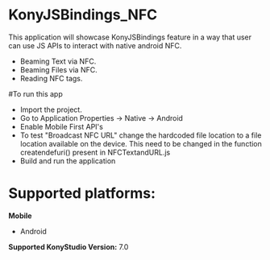 # KonyJSBindings_NFC
This application will showcase KonyJSBindings feature in a way that user can use JS APIs to interact with native android NFC.

  - Beaming Text via NFC.
  - Beaming Files via NFC.
  - Reading NFC tags.

#To run this app

- Import the project.
- Go to Application Properties -> Native -> Android
- Enable Mobile First API's
- To test "Broadcast NFC URL" change the hardcoded file location to a file location available on the device.  This need to be changed in the function createndefuri() present in NFCTextandURL.js 
- Build and run the application

# Supported platforms:
**Mobile**
 * Android

**Supported KonyStudio Version:** 7.0
